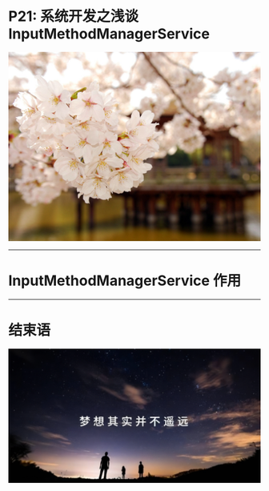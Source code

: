 # P21: 系统开发之浅谈InputMethodManagerService

<img src="../flower/flower_p20.png">

---

# InputMethodManagerService 作用




---

# 结束语

<img src="../Images/end_001.png">